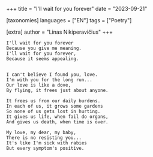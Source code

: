 +++
title = "I'll wait for you forever"
date = "2023-09-21"

[taxonomies]
languages = ["EN"]
tags = ["Poetry"]

[extra]
author = "Linas Nikiperavičius"
+++
```
I'll wait for you forever
Because you give me meaning.
I'll wait for you forever,
Because it seems appealing.
```
<!-- more -->
```

I can't believe I found you, love.
I'm with you for the long run...
Our love is like a dove,
By flying, it frees just about anyone.

It frees us from our daily burdens.
In each of us, it grows some gardens
So none of us gets lost in hurting.
It gives us life, when fail do organs,
And gives us death, when time is over.

My love, my dear, my baby,
There is no resisting you...
It's like I'm sick with rabies
But every symptom's positive.
```
